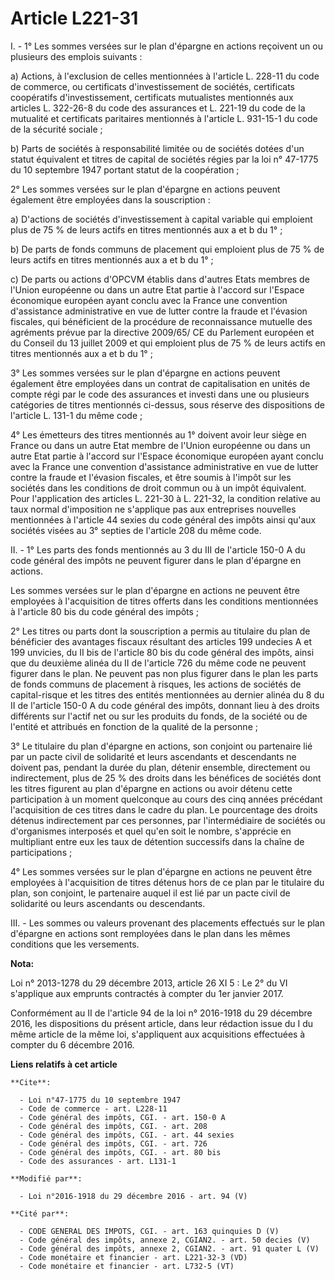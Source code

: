 # Article L221-31

I. - 1° Les sommes versées sur le plan d'épargne en actions reçoivent un ou plusieurs des emplois suivants : 

a) Actions, à l'exclusion de celles mentionnées à l'article L. 228-11 du code de commerce, ou certificats d'investissement de
sociétés, certificats coopératifs d'investissement, certificats mutualistes mentionnés aux articles L. 322-26-8 du code des
assurances et L. 221-19 du code de la mutualité et certificats paritaires mentionnés à l'article L. 931-15-1 du code de la
sécurité sociale ; 

b) Parts de sociétés à responsabilité limitée ou de sociétés dotées d'un statut équivalent et titres de capital de sociétés
régies par la loi n° 47-1775 du 10 septembre 1947 portant statut de la coopération ; 

2° Les sommes versées sur le plan d'épargne en actions peuvent également être employées dans la souscription : 

a) D'actions de sociétés d'investissement à capital variable qui emploient plus de 75 % de leurs actifs en titres mentionnés
aux a et b du 1° ; 

b) De parts de fonds communs de placement qui emploient plus de 75 % de leurs actifs en titres mentionnés aux a et b du 1° ; 

c) De parts ou actions d'OPCVM établis dans d'autres Etats membres de l'Union européenne ou dans un autre Etat partie à
l'accord sur l'Espace économique européen ayant conclu avec la France une convention d'assistance administrative en vue de
lutter contre la fraude et l'évasion fiscales, qui bénéficient de la procédure de reconnaissance mutuelle des agréments
prévue par la directive 2009/65/ CE du Parlement européen et du Conseil du 13 juillet 2009 et qui emploient plus de 75 % de
leurs actifs en titres mentionnés aux a et b du 1° ; 

3° Les sommes versées sur le plan d'épargne en actions peuvent également être employées dans un contrat de capitalisation en
unités de compte régi par le code des assurances et investi dans une ou plusieurs catégories de titres mentionnés ci-dessus,
sous réserve des dispositions de l'article L. 131-1 du même code  ; 

4° Les émetteurs des titres mentionnés au 1° doivent avoir leur siège en France ou dans un autre Etat membre de l'Union
européenne ou dans un autre Etat partie à l'accord sur l'Espace économique européen ayant conclu avec la France une
convention d'assistance administrative en vue de lutter contre la fraude et l'évasion fiscales, et être soumis à l'impôt sur
les sociétés dans les conditions de droit commun ou à un impôt équivalent. Pour l'application des articles L. 221-30 à L.
221-32, la condition relative au taux normal d'imposition ne s'applique pas aux entreprises nouvelles mentionnées à l'article
44 sexies du code général des impôts ainsi qu'aux sociétés visées au 3° septies de l'article 208 du même code. 

II. - 1° Les parts des fonds mentionnés au 3 du III de l'article 150-0 A du code général des impôts ne peuvent figurer dans
le plan d'épargne en actions. 

Les sommes versées sur le plan d'épargne en actions ne peuvent être employées à l'acquisition de titres offerts dans les
conditions mentionnées à l'article 80 bis du code général des impôts ; 

2° Les titres ou parts dont la souscription a permis au titulaire du plan de bénéficier des avantages fiscaux résultant des
articles 199 undecies A et 199 unvicies, du II bis de l'article 80 bis du code général des impôts, ainsi que du deuxième
alinéa du II de l'article 726 du même code ne peuvent figurer dans le plan. Ne peuvent pas non plus figurer dans le plan les
parts de fonds communs de placement à risques, les actions de sociétés de capital-risque et les titres des entités
mentionnées au dernier alinéa du 8 du II de l'article 150-0 A du code général des impôts, donnant lieu à des droits
différents sur l'actif net ou sur les produits du fonds, de la société ou de l'entité et attribués en fonction de la qualité
de la personne ; 

3° Le titulaire du plan d'épargne en actions, son conjoint ou partenaire lié par un pacte civil de solidarité et leurs
ascendants et descendants ne doivent pas, pendant la durée du plan, détenir ensemble, directement ou indirectement, plus de
25 % des droits dans les bénéfices de sociétés dont les titres figurent au plan d'épargne en actions ou avoir détenu cette
participation à un moment quelconque au cours des cinq années précédant l'acquisition de ces titres dans le cadre du plan. Le
pourcentage des droits détenus indirectement par ces personnes, par  l'intermédiaire de sociétés ou d'organismes interposés
et quel qu'en  soit le nombre, s'apprécie en multipliant entre eux les taux de  détention successifs dans la chaîne de
participations ;

4° Les sommes versées sur le plan d'épargne en actions ne peuvent être  employées à l'acquisition de titres détenus hors de
ce plan par le  titulaire du plan, son conjoint, le partenaire auquel il est lié par un  pacte civil de solidarité ou leurs
ascendants ou descendants.  

III. - Les sommes ou valeurs provenant des placements effectués sur le plan d'épargne en actions sont remployées dans le plan
dans les mêmes conditions que les versements.

**Nota:**

Loi n° 2013-1278 du 29 décembre 2013, article 26 XI 5 : Le 2° du VI s'applique aux emprunts contractés à compter du 1er
janvier  2017.

Conformément au II de l'article 94 de la loi n° 2016-1918 du 29 décembre 2016, les dispositions du présent article, dans leur
rédaction issue du I du même article de la même loi, s'appliquent aux acquisitions effectuées à compter du 6 décembre 2016.

**Liens relatifs à cet article**

	**Cite**:

	  - Loi n°47-1775 du 10 septembre 1947
	  - Code de commerce - art. L228-11
	  - Code général des impôts, CGI. - art. 150-0 A
	  - Code général des impôts, CGI. - art. 208
	  - Code général des impôts, CGI. - art. 44 sexies
	  - Code général des impôts, CGI. - art. 726
	  - Code général des impôts, CGI. - art. 80 bis
	  - Code des assurances - art. L131-1

	**Modifié par**:

	  - Loi n°2016-1918 du 29 décembre 2016 - art. 94 (V)

	**Cité par**:

	  - CODE GENERAL DES IMPOTS, CGI. - art. 163 quinquies D (V)
	  - Code général des impôts, annexe 2, CGIAN2. - art. 50 decies (V)
	  - Code général des impôts, annexe 2, CGIAN2. - art. 91 quater L (V)
	  - Code monétaire et financier - art. L221-32-3 (VD)
	  - Code monétaire et financier - art. L732-5 (VT)
